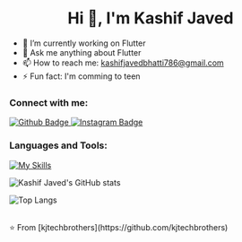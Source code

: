  <h1 align="center">Hi 👋, I'm Kashif Javed</h1>

- 🔭 I’m currently working on Flutter
- 💬 Ask me anything about Flutter 
- 📫 How to reach me: kashifjavedbhatti786@gmail.com
- ⚡ Fun fact: I'm comming to teen
  
### Connect with me:
<div id="badges">
  <a href="https://github.com/kjtechbrothers">
    <img src="https://img.shields.io/badge/Github-white?style=for-the-badge&logo=Github&logoColor=black" alt="Github Badge"/>
  </a>
 
   <a href="https://www.instagram.com/imkashif_javed">
    <img src="https://img.shields.io/badge/Instagram-purple?style=for-the-badge&logo=instagram&logoColor=white" alt="Instagram Badge"/>
  </a>

</div>

### Languages and Tools:
[![My Skills](https://skillicons.dev/icons?i=flutter,dart,github,git,postman,figma)](https://skillicons.dev)

![Kashif Javed's GitHub stats](https://github-readme-stats.vercel.app/api?username=kjtechbrothers&show_icons=true&theme=dark)

![Top Langs](https://github-readme-stats.vercel.app/api/top-langs/?username=kjtechbrothers&theme=dark)


<br>
⭐️ From [kjtechbrothers](https://github.com/kjtechbrothers)

